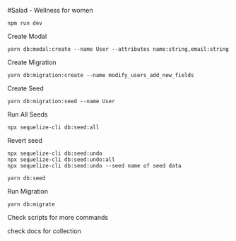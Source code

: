 #Salad - Wellness for women

```
npm run dev
```
Create Modal

```
yarn db:modal:create --name User --attributes name:string,email:string
```

Create Migration

```
yarn db:migration:create --name modify_users_add_new_fields
```

Create Seed

```
yarn db:migration:seed --name User
```

Run All Seeds

```
npx sequelize-cli db:seed:all
```
Revert seed
```
npx sequelize-cli db:seed:undo
npx sequelize-cli db:seed:undo:all
npx sequelize-cli db:seed:undo --seed name of seed data
```
```
yarn db:seed
```

Run Migration

```
yarn db:migrate
```

Check scripts for more commands

check docs for collection

